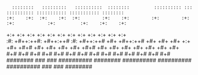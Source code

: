       ::::::::   :::::::::   ::::::::::  ::::::::         :::::::::: :::        :::::::::: ::::::::::: ::::::::::: :::::::: 
    :+:    :+:  :+:    :+:  :+:        :+:    :+:        :+:        :+:        :+:            :+:         :+:    :+:    :+: 
   +:+         +:+    +:+  +:+        +:+               +:+        +:+        +:+            +:+         +:+    +:+    +:+  
  :#:         +#++:++#:   +#++:++#   :#:               +#++:++#   +#+        +#++:++#       +#+         +#+    +#+    +:+   
 +#+   +#+#  +#+    +#+  +#+        +#+   +#+#        +#+        +#+        +#+            +#+         +#+    +#+    +#+    
#+#    #+#  #+#    #+#  #+#        #+#    #+#        #+#        #+#        #+#            #+#         #+#    #+#    #+#     
########   ###    ###  ##########  ########         ########## ########## ##########     ###         ###     ########       
